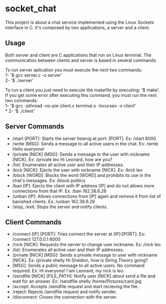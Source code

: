 # socket_chat
This project is about a chat service implemented using the Linux Sockets interface in C. It's composed by two applications, a server and a client.

## Usage
Both server and client are C applications that run on Linux terminal. The communication between clients and server is based in several commands.

To run server aplication you must execute the next two commands:<br>
   1- '$ gcc server.c -o server'<br>
   2- '$ ./server'

To run a client you just need to execute the makefile by executing: '$ make'. If you get some error after executing this command, you must run the next two commands:<br>
    1- '$ gcc -pthread -no-pie client.c terminal.o -lncurses -o client'<br>
    * 2- '$ ./client'

## Server Commands
* /start [PORT]: Starts the server listenig at port: [PORT]. Ex: /start 8000
* /write [MSG]: Sends a message to all active users in the chat. Ex: /write Hello everyone!
* /private [NICK] [MSG]: Sends a message to the user with nickname [NICK]. Ex: /private leo Hi Leonard, how are you?
* /list: Enumerates all active user and their IP addresses.
* /kick [NICK]: Ejects the user with nickname [NICK]. Ex: /kick leo
* /block [WORD]: Blocks the word [WORD] and prohibits its use in the chat's messages. Ex: /block politics
* /ban [IP]: Ejects the client with IP address [IP] and do not allows more connections from that IP. Ex: /ban 162.38.6.26
* /unban [IP]: Allows connections from [IP] again and remove it from list of banished clients. Ex: /unban 162.38.6.26
* /stop, /exit: Stops the server and notify clients.

## Client Commands
* /connect [IP] [PORT]: Tries connect the server at [IP]:[PORT]. Ex: /connect 127.0.0.1 8000
* /nick [NICK]: Requests the server to change user nickname. Ex: /nick leo
* /list: Enumerates all active user and their IP addresses.
* /private [NICK] [MSG]: Sends a private message to user with nickname [NICK]. Ex: /private shelly Hi Sheldon, how is String Theory going?
* [MSG]: Sends a public message to all active users. No command required. Ex: Hi everyone! I'am Leonard, my nick is leo. 
* /sendfile [NICK] [FILE_PATH]: Notify user [NICK] about send a file and wait for an answer. Ex: /sendfile shelly /home/Pictures/card.jpg
* /accept: Accepts /sendfile request and start recieving the file.
* /reject: Rejects /sendfile request and notify sender.
* /disconnect: Closes the connection with the server.

